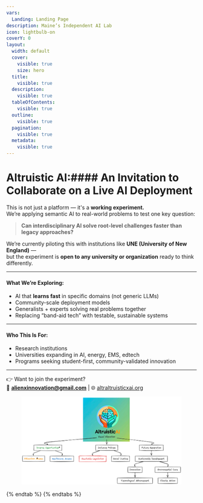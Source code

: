 ```yaml
---
vars:
  Landing: Landing Page
description: Maine’s Independent AI Lab
icon: lightbulb-on
coverY: 0
layout:
  width: default
  cover:
    visible: true
    size: hero
  title:
    visible: true
  description:
    visible: true
  tableOfContents:
    visible: true
  outline:
    visible: true
  pagination:
    visible: true
  metadata:
    visible: true
---
```


# Altruistic AI:#### **An Invitation to Collaborate on a Live AI Deployment**

This is not just a platform — it's a **working experiment.**\
We’re applying semantic AI to real-world problems to test one key question:

> **Can interdisciplinary AI solve root-level challenges faster than legacy approaches?**

We’re currently piloting this with institutions like **UNE (University of New England)** —\
but the experiment is **open to any university or organization** ready to think differently.

***

#### What We’re Exploring:

* AI that **learns fast** in specific domains (not generic LLMs)
* Community-scale deployment models
* Generalists + experts solving real problems together
* Replacing “band-aid tech” with testable, sustainable systems

***

#### Who This Is For:

* Research institutions
* Universities expanding in AI, energy, EMS, edtech
* Programs seeking student-first, community-validated innovation

***

👉 Want to join the experiment?\
📩 **alienxinnovation@gmail.com** | 🌐 [altraltruisticxai.org](https://altraltruisticxai.org)

<div data-full-width="false"><figure><img src=".gitbook/assets/image.png" alt=""><figcaption></figcaption></figure></div>
{% endtab %}
{% endtabs %}
